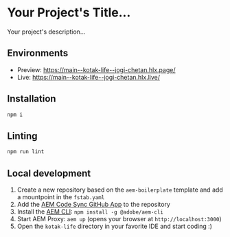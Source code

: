 # Your Project's Title...
Your project's description...

## Environments
- Preview: https://main--kotak-life--jogi-chetan.hlx.page/
- Live: https://main--kotak-life--jogi-chetan.hlx.live/

## Installation

```sh
npm i
```

## Linting

```sh
npm run lint
```

## Local development

1. Create a new repository based on the `aem-boilerplate` template and add a mountpoint in the `fstab.yaml`
1. Add the [AEM Code Sync GitHub App](https://github.com/apps/aem-code-sync) to the repository
1. Install the [AEM CLI](https://github.com/adobe/helix-cli): `npm install -g @adobe/aem-cli`
1. Start AEM Proxy: `aem up` (opens your browser at `http://localhost:3000`)
1. Open the `kotak-life` directory in your favorite IDE and start coding :)
